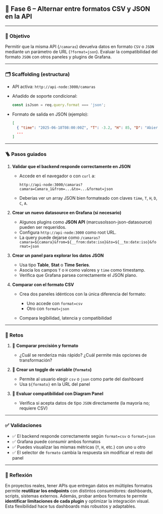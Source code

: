 

## 🔹 Fase 6 – Alternar entre formatos CSV y JSON en la API

---

### 🎯 Objetivo

Permitir que la misma API (`/camaras`) devuelva datos en formato `CSV` o `JSON` mediante un parámetro de URL (`?format=json`). Evaluar la compatibilidad del formato `JSON` con otros paneles y plugins de Grafana.

---

### 🗂️ Scaffolding (estructura)

* API activa: `http://api-node:3000/camaras`
* Añadido de soporte condicional:

  ```js
  const isJson = req.query.format === 'json';
  ```
* Formato de salida en JSON (ejemplo):

  ```json
  [
    { "time": "2025-06-18T08:00:00Z", "T": -3.2, "H": 85, "D": "Abierta", "C": "ACTIVO", "A": "INACTIVA" },
    ...
  ]
  ```

---

### 🪜 Pasos guiados

1. **Validar que el backend responde correctamente en JSON**

   * Accede en el navegador o con `curl` a:

     ```
     http://api-node:3000/camaras?camara=Camara_1&from=...&to=...&format=json
     ```

   * Deberías ver un array JSON bien formateado con claves `time`, `T`, `H`, `D`, `C`, `A`.

2. **Crear un nuevo datasource en Grafana (si necesario)**

   * Algunos plugins como **JSON API** (marcusolsson-json-datasource) pueden ser requeridos.
   * Configura `http://api-node:3000` como root URL.
   * La query puede dejarse como `/camaras?camara=${camara}&from=${__from:date:iso}&to=${__to:date:iso}&format=json`

3. **Crear un panel para explorar los datos JSON**

   * Usa tipo **Table**, **Stat** o **Time Series**.
   * Asocia los campos `T` o `H` como valores y `time` como timestamp.
   * Verifica que Grafana parsea correctamente el JSON plano.

4. **Comparar con el formato CSV**

   * Crea dos paneles idénticos con la única diferencia del formato:

     * Uno accede con `format=csv`
     * Otro con `format=json`
   * Compara legibilidad, latencia y compatibilidad

---

### 🎯 Retos

1. 🧪 **Comparar precisión y formato**

   * ¿Cuál se renderiza más rápido? ¿Cuál permite más opciones de transformación?

2. 🔁 **Crear un toggle de variable (`formato`)**

   * Permite al usuario elegir `csv` o `json` como parte del dashboard
   * Usa `${formato}` en la URL del panel

3. 🧩 **Evaluar compatibilidad con Diagram Panel**

   * Verifica si acepta datos de tipo `JSON` directamente (la mayoría no; requiere CSV)

---

### ✅ Validaciones

* ✅ El backend responde correctamente según `format=csv` o `format=json`
* ✅ Grafana puede consumir ambos formatos
* ✅ Puedes visualizar las mismas métricas (`T`, `H`, etc.) con uno u otro
* ✅ El selector de `formato` cambia la respuesta sin modificar el resto del panel

---

### 💬 Reflexión

En proyectos reales, tener APIs que entregan datos en múltiples formatos permite **reutilizar los endpoints** con distintos consumidores: dashboards, scripts, sistemas externos. Además, probar ambos formatos te permite **identificar limitaciones de cada plugin** y optimizar la integración visual. Esta flexibilidad hace tus dashboards más robustos y adaptables.
